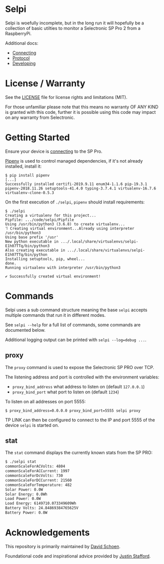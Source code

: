 # Selpi

Selpi is woefully incomplete, but in the long run it will hopefully be a collection of basic utilties to monitor a Selectronic SP Pro 2 from a RaspberryPi.

Additional docs:

 * [Connecting](docs/connecting.md)
 * [Protocol](docs/protocol.md)
 * [Developing](docs/developing.md)

# License / Warranty

See the [LICENSE](LICENSE.md) file for license rights and limitations (MIT).

For those unfamiliar please note that this means no warranty OF ANY KIND is granted with this code, further it is possible using this code may impact on any warranty from Selectronic.

# Getting Started

Ensure your device is [connecting](docs/connecting.md) to the SP Pro.

[Pipenv](https://github.com/pypa/pipenv) is used to control managed dependencies, if it's not already installed, install it:

```
$ pip install pipenv
[...]
Successfully installed certifi-2019.9.11 enum34-1.1.6 pip-19.3.1 pipenv-2018.11.26 setuptools-41.4.0 typing-3.7.4.1 virtualenv-16.7.6 virtualenv-clone-0.5.3
```

On the first execution of `./selpi`, `pipenv` should install requirements:

```
$ ./selpi
Creating a virtualenv for this project...
Pipfile: .../code/selpi/Pipfile
Using /usr/bin/python3 (3.6.8) to create virtualenv...
⠹ Creating virtual environment...Already using interpreter /usr/bin/python3
Using base prefix '/usr'
New python executable in .../.local/share/virtualenvs/selpi-E1h07TTq/bin/python3
Also creating executable in .../.local/share/virtualenvs/selpi-E1h07TTq/bin/python
Installing setuptools, pip, wheel...
done.
Running virtualenv with interpreter /usr/bin/python3

✔ Successfully created virtual environment!
```

# Commands

Selpi uses a sub command structure meaning the base `selpi` accepts multiple commands that run it in different modes.

See `selpi --help` for a full list of commands, some commands are documented below.

Additional logging output can be printed with `selpi --log=debug ...`.

## proxy

The `proxy` command is used to expose the Selectronic SP PRO over TCP.

The listening address and port is controlled with the environment variables:

 * `proxy_bind_address` what address to listen on (default `127.0.0.1`)
 * `proxy_bind_port` what port to listen on (default `1234`)

To listen on all addresses on port 5555:

```
$ proxy_bind_address=0.0.0.0 proxy_bind_port=5555 selpi proxy
```

TP LINK can then be configured to connect to the IP and port 5555 of the device `selpi` is started on.

## stat

The `stat` command displays the currently known stats from the SP PRO:

```bash
$ ./selpi stat
commonScaleForACVolts: 4804
commonScaleForACCurrent: 1997
commonScaleForDcVolts: 730
commonScaleForDCCurrent: 21560
commonScaleForTemperature: 482
Solar Power: 0.0W
Solar Energy: 0.0Wh
Load Power: 0.0W
Load Energy: 6149710.073349609Wh
Battery Volts: 24.84869384765625V
Battery Power: 0.0W
```

# Acknowledgements

This repository is primarily maintained by [David Schoen](http://github.com/neerolyte).

Foundational code and inspirational advice provided by [Justin Stafford](https://www.linkedin.com/in/justin-stafford-blueshift/).
